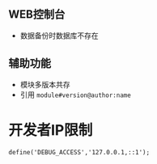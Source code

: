 ## WEB控制台
- 数据备份时数据库不存在

## 辅助功能
- 模块多版本共存
- 引用 `module#version@author:name`

# 开发者IP限制
    define('DEBUG_ACCESS','127.0.0.1,::1');